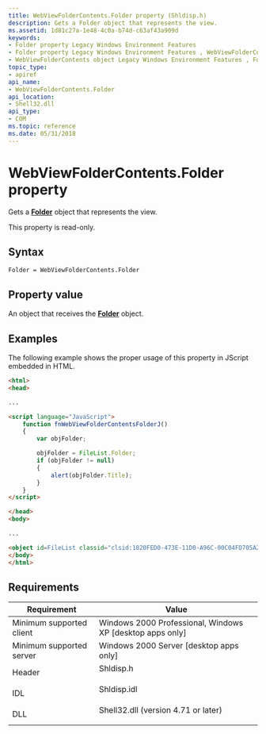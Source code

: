 ```yaml
---
title: WebViewFolderContents.Folder property (Shldisp.h)
description: Gets a Folder object that represents the view.
ms.assetid: 1d81c27a-1e48-4c0a-b74d-c63af43a909d
keywords:
- Folder property Legacy Windows Environment Features
- Folder property Legacy Windows Environment Features , WebViewFolderContents object
- WebViewFolderContents object Legacy Windows Environment Features , Folder property
topic_type:
- apiref
api_name:
- WebViewFolderContents.Folder
api_location:
- Shell32.dll
api_type:
- COM
ms.topic: reference
ms.date: 05/31/2018
---
```


# WebViewFolderContents.Folder property

Gets a [**Folder**](../shell/folder.md) object that represents the view.

This property is read-only.

## Syntax


```JScript
Folder = WebViewFolderContents.Folder
```



## Property value

An object that receives the [**Folder**](../shell/folder.md) object.

## Examples

The following example shows the proper usage of this property in JScript embedded in HTML.


```HTML
<html>
<head>

...

<script language="JavaScript">
    function fnWebViewFolderContentsFolderJ()
    {
        var objFolder;

        objFolder = FileList.Folder;
        if (objFolder != null)
        {
            alert(objFolder.Title);
        }
    }
</script>

</head>
<body>

...

<object id=FileList classid="clsid:1820FED0-473E-11D0-A96C-00C04FD705A2" tabIndex=1>
</body>
</html>
```



## Requirements



| Requirement | Value |
|-------------------------------------|----------------------------------------------------------------------------------------------------------------|
| Minimum supported client<br/> | Windows 2000 Professional, Windows XP \[desktop apps only\]<br/>                                         |
| Minimum supported server<br/> | Windows 2000 Server \[desktop apps only\]<br/>                                                           |
| Header<br/>                   | <dl> <dt>Shldisp.h</dt> </dl>                           |
| IDL<br/>                      | <dl> <dt>Shldisp.idl</dt> </dl>                         |
| DLL<br/>                      | <dl> <dt>Shell32.dll (version 4.71 or later)</dt> </dl> |



 

